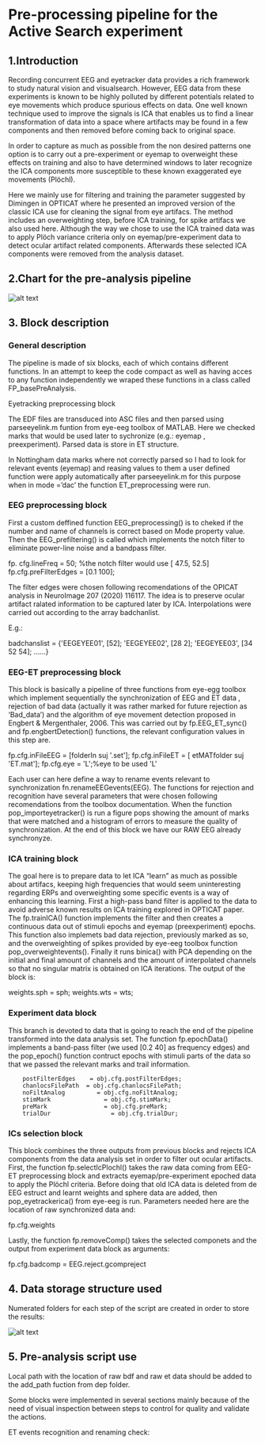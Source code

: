 # Pre-processing pipeline for the Active Search experiment
## 1.Introduction
Recording concurrent EEG and eyetracker data provides a rich framework to study natural vision and visualsearch. However, EEG data from these experiments is known to be highly polluted by different potentials related to eye movements which produce spurious effects on data. One well known technique used to improve the signals is ICA that enables us to find a linear transformation of data into a space where artifacts may be found in a few components and then removed before coming back to original space.

In order to capture as much as possible from the non desired patterns one option is to carry out a pre-experiment or eyemap to overweight these effects on training and also to have determined windows to later recognize the ICA components  more susceptible to these known exaggerated eye movements (Plöchl). 


Here we mainly use for filtering and training the parameter suggested by Dimingen in OPTICAT where he presented an improved version of the classic ICA use for cleaning the signal from eye artifacs. The method includes an overweighting step, before ICA training, for spike artifacs we also used here. Although the way we chose to use the ICA trained data was to apply Plöch variance criteria only on eyemap/pre-experiment data to detect ocular artifact related components. Afterwards these selected ICA components were removed from the analysis dataset.



## 2.Chart for the pre-analysis pipeline

![alt text](res/img.png)

## 3. Block description

### General description

The pipeline is made of six blocks, each of which contains different functions. In an attempt to keep the code compact as well as having acces to any function independently we wraped these functions in a class called FP_basePreAnalysis. 

Eyetracking preprocessing block

The EDF files are transduced into ASC files and then parsed using parseeyelink.m funtion from eye-eeg toolbox of MATLAB. Here we checked marks that would be used later to sychronize (e.g.: eyemap , preexperiment). Parsed data is store in ET structure.

In Nottingham data marks where not correctly parsed so I had to look for relevant events (eyemap) and reasing values to them a user defined function were apply automatically after parseeyelink.m for this purpose when in mode =’dac’  the function ET_preprocessing were run.

### EEG preprocessing block

First a custom deffined function EEG_preprocessing() is to cheked if the number and name of channels is correct based on Mode property value. Then the EEG_prefiltering()  is called which implements the notch filter  to eliminate power-line noise and a bandpass filter.

  fp. cfg.lineFreq             =  50; %the notch filter would use [ 47.5, 52.5] 
  fp.cfg.preFilterEdges        = [0.1 100];

The filter edges were chosen following recomendations of the OPICAT analysis in NeuroImage 207 (2020) 116117. The idea is to preserve ocular artifact ralated information to be captured later by ICA. Interpolations were carried out according to the array badchanlist.

E.g.:

badchanslist = {'EEGEYEE01', [52];
                         'EEGEYEE02', [28 2];
                         'EEGEYEE03', [34 52 54];
                         ……}
 

### EEG-ET preprocessing block

This block is basically a pipeline of three functions from eye-egg toolbox which implement sequentially the synchronization of EEG and ET data , rejection of bad data (actually it was rather marked for future rejection as ‘Bad_data’) and the algorithm of eye movement detection proposed in Engbert & Mergenthaler, 2006. This was carried out by fp.EEG_ET_sync()  and fp.engbertDetection()  functions, the relevant configuration values in this step are.


  fp.cfg.inFileEEG = [folderIn suj '.set'];
  fp.cfg.inFileET  = [ etMATfolder suj 'ET.mat'];
  fp.cfg.eye       = 'L';%eye to be used  'L'


Each user can here define a way to rename events relevant to synchronization fn.renameEEGevents(EEG).
The functions for rejection and recognition have several parameters that were chosen following recomendations from the toolbox documentation. When the function pop_importeyetracker() is run a figure pops showing the amount of marks that were matched and a histogram of errors to measure the quality of synchronization.
At the end of this block we have our RAW EEG already synchronyze.




### ICA training block

The goal here is to prepare data to let ICA “learn” as much as possible about artifacs, keeping high frequencies that would seem uninteresting regarding ERPs and overweighting some specific events is a way of enhancing this learning.
First a high-pass band filter is applied to the data to avoid adverse known results on ICA training explored in OPTICAT paper. The fp.trainICA() function implements the filter and then creates a continuous data out of stimuli epochs and eyemap (preexperiment) epochs. This function also implemets bad data rejection, previously marked as so, and the overweighting of spikes provided by eye-eeg toolbox function pop_overweightevents(). Finally it runs binica() with PCA depending on the initial and final amount of channels and the amount of interpolated channels so that no singular matrix is obtained on ICA iterations. The output of the block is:

  weights.sph = sph;
  weights.wts = wts;



### Experiment data block

This branch is devoted to data that is going to reach the end of the pipeline transformed into the data analysis set. The function fp.epochData() implements a band-pass filter (we used [0.2 40] as frequency edges) and the pop_epoch() function contruct epochs with stimuli parts of the data so that we passed the relevant marks and trail information.


        postFilterEdges    = obj.cfg.postFilterEdges;
        chanlocsFilePath  = obj.cfg.chanlocsFilePath;
        noFiltAnalog         = obj.cfg.noFiltAnalog;
        stimMark               = obj.cfg.stimMark; 
        preMark                = obj.cfg.preMark; 
        trialDur                 = obj.cfg.trialDur;


### ICs selection block

This block combines the three outputs from previous blocks and rejects ICA components from the data analysis set in order to filter out ocular artifacts. First, the function fp.selectIcPlochl() takes the raw data coming from EEG-ET preprocessing block and extracts eyemap/pre-experiment epoched data to apply the Plöchl criteria. Before doing that  old ICA data is deleted  from de EEG estruct and learnt weights and sphere data are added, then  pop_eyetrackerica() from eye-eeg is run. Parameters needed here are the location of raw synchronized data and:


 fp.cfg.weights 

Lastly, the function fp.removeComp() takes the selected componets and the output from experiment data block as arguments:

fp.cfg.badcomp      = EEG.reject.gcompreject

## 4. Data storage structure used

Numerated folders for each step of the script are created in order to store the results:


![alt text](res/img2.png)



## 5. Pre-analysis script use

Local path with the location of raw bdf and raw et data should be added to the add_path fuction from dep folder.



Some blocks were implemented in several sections mainly because of the need of visual inspection between steps to control for quality and validate the actions. 

ET events recognition and renaming check:



